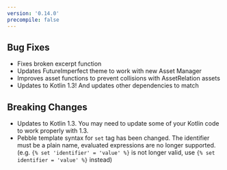```yaml
---
version: '0.14.0'
precompile: false
---
```


## Bug Fixes

- Fixes broken excerpt function
- Updates FutureImperfect theme to work with new Asset Manager
- Improves asset functions to prevent collisions with AssetRelation assets
- Updates to Kotlin 1.3! And updates other dependencies to match

## Breaking Changes

- Updates to Kotlin 1.3. You may need to update some of your Kotlin code to work properly with 1.3.
- Pebble template syntax for `set` tag has been changed. The identifier must be a plain name, evaluated expressions
    are no longer supported. (e.g. `{% set 'identifier' = 'value' %}` is not longer valid, use 
    `{% set identifier = 'value' %}` instead)
